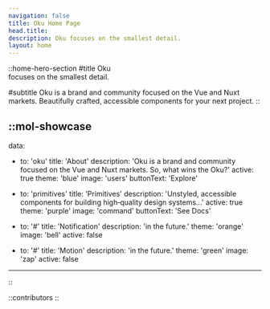 ```yaml
---
navigation: false
title: Oku Home Page
head.title:
description: Oku focuses on the smallest detail.
layout: home
---
```


::home-hero-section
#title
Oku <br /> focuses on the smallest detail.


#subtitle
Oku is a brand and community focused on the Vue and Nuxt markets. Beautifully crafted, accessible components for your next project.
::

::mol-showcase
---
data:
  - to: 'oku'
    title: 'About'
    description: 'Oku is a brand and community focused on the Vue and Nuxt markets. So, what wins the Oku?'
    active: true
    theme: 'blue'
    image: 'users'
    buttonText: 'Explore'

  - to: 'primitives'
    title: 'Primitives'
    description: 'Unstyled, accessible components for building high‑quality design systems...'
    active: true
    theme: 'purple'
    image: 'command'
    buttonText: 'See Docs'

  - to: '#'
    title: 'Notification'
    description: 'in the future.'
    theme: 'orange'
    image: 'bell'
    active: false

  - to: '#'
    title: 'Motion'
    description: 'in the future.'
    theme: 'green'
    image: 'zap'
    active: false
---
::

::contributors
::